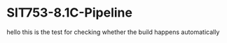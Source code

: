 # SIT753-8.1C-Pipeline

hello
this is the test for checking whether the build happens automatically
